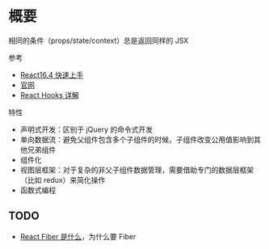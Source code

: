# 概要

相同的条件（props/state/context）总是返回同样的 JSX

参考

- [React16.4 快速上手](https://www.imooc.com/learn/1023)
- [官网](https://react.dev/)
- [React Hooks 详解](https://juejin.im/post/5dbbdbd5f265da4d4b5fe57d)

特性

- 声明式开发：区别于 jQuery 的命令式开发
- 单向数据流：避免父组件包含多个子组件的时候，子组件改变公用值影响到其他兄弟组件
- 组件化
- 视图层框架：对于复杂的非父子组件数据管理，需要借助专门的数据层框架（比如 redux）来简化操作
- 函数式编程

## TODO

- [React Fiber 是什么](https://zhuanlan.zhihu.com/p/26027085)，为什么要 Fiber
